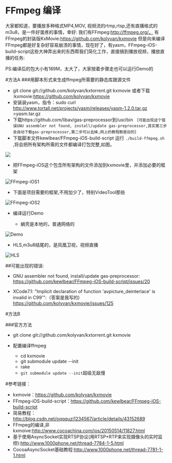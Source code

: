 # FFmpeg 编译

大家都知道，要播放多种格式MP4,MOV, 视频流的rtmp,rtsp,还有直播格式的m3u8，是一件好蛋疼的事情，幸好:
我们有FFmpeg:http://ffmpeg.org/，
有FFmpeg的封装版KxMovie:https://github.com/kolyvan/kxmovie
但是向来编译FFmpeg都是好复杂好容易崩溃的事情，现在好了，有yasm，FFmpeg-iOS-build-script这些大神弄出来的东西帮我们简化工作，直接搞到播放视频，播放直播的任务:


PS:编译后的包大小有189M，太大了，大家按着步骤走也可以运行Demo的


#方法A
###用脚本形式来生成ffmpeg所需要的静态库跟源文件
- git clone git://github.com/kolyvan/kxtorrent.git kxmovie 或者下载 :kxmovie:https://github.com/kolyvan/kxmovie
- 安装装yasm，指令：sudo curl http://www.tortall.net/projects/yasm/releases/yasm-1.2.0.tar.gz >yasm.tar.gz
- 下载https://github.com/libav/gas-preprocessor到/usr/bin 
  （`可能出现这个错误GNU assembler not found, install/update gas-preprocessor,其实第三步会自动下载gas-preprocessor,第二步可以去掉,网上的教程都是旧的`）
- 下载脚本文件kewlbear/FFmpeg-iOS-build-script 运行 `./build-ffmpeg.sh
`,将会把所有架构所需的文件都编译打包完整,如图。

![](http://7xo1qe.com1.z0.glb.clouddn.com/git%2Fkx_thin.png)


- 把FFmpeg-iOS这个包含所有架构的文件添加到kxmovie里，并添加必要的框架


![FFmpeg-iOS1](http://7xo1qe.com1.z0.glb.clouddn.com/git%2Fkx_total.png)

-	下面是项目需要的框架,不用加少了，特别VideoTool那些

![FFmpeg-iOS2](http://7xo1qe.com1.z0.glb.clouddn.com/git%2Fkx_frameowork_s.png)

- 编译运行Demo

  -	蜗壳是本地的，普通网络的
  
![Demo](http://7xo1qe.com1.z0.glb.clouddn.com/git%2Fkx_video.png)

  -	HLS,m3u8结尾的，是凤凰卫视，视频直播
  
![HLS](http://7xo1qe.com1.z0.glb.clouddn.com/git%2Fkx_m3u8.png)


##可能出现的错误:
- GNU assembler not found, install/update gas-preprocessor:
https://github.com/kewlbear/FFmpeg-iOS-build-script/issues/20

- XCode7.1: "Implicit declaration of function 'avpicture_deinterlace' is invalid in C99'":（答案是我写的)
https://github.com/kolyvan/kxmovie/issues/125



#方法B

###官方方法
 -  git clone git://github.com/kolyvan/kxtorrent.git kxmovie

- 配置编译ffmpeg
  -  cd kxmovie
  -  git submodule update --init
  -  rake
  - `git submodule update --init`超级无敌慢

#参考链接：

- kxmovie：https://github.com/kolyvan/kxmovie
- FFmpeg-iOS-build-script：https://github.com/kewlbear/FFmpeg-iOS-build-script
- 简易教程：http://blog.csdn.net/oqqquzi1234567/article/details/43152689
- FFmpeg的编译,非kxmoive:http://www.cocoachina.com/ios/20150514/11827.html
- 基于使用AsyncSocket实现RTSP协议(用RTSP+RTP来实现摄像头的实时监控):http://www.1000phone.net/thread-7784-1-5.html
- CocoaAsyncSocket基础教程:http://www.1000phone.net/thread-7781-1-1.html






